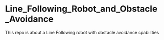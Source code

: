 # Line_Following_Robot_and_Obstacle_Avoidance
This repo is about a Line Following robot with obstacle avoidance cpabilities
